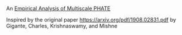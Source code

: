 
An [Empirical Analysis of Multiscale PHATE]()

Inspired by the original paper https://arxiv.org/pdf/1908.02831.pdf by Gigante, Charles, Krishnaswamy, and Mishne
